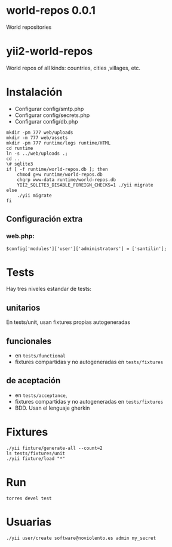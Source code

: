 
[//]: # (<<<<<MAIN)
# world-repos 0.0.1
World repositories

[//]: # (>>>>>MAIN)
# yii2-world-repos
World repos of all kinds: countries, cities ,villages, etc.

[//]: # (<<<<<INSTALL)
# Instalación

* Configurar config/smtp.php
* Configurar config/secrets.php
* Configurar config/db.php

```
mkdir -pm 777 web/uploads
mkdir -m 777 web/assets
mkdir -pm 777 runtime/logs runtime/HTML
cd runtime
ln -s ../web/uploads .;
cd ..
\# sqlite3
if [ -f runtime/world-repos.db ]; then
	chmod g+w runtime/world-repos.db
	chgrp www-data runtime/world-repos.db
	YII2_SQLITE3_DISABLE_FOREIGN_CHECKS=1 ./yii migrate
else
	./yii migrate
fi
```
## Configuración extra

### web.php:
```
$config['modules']['user']['administrators'] = ['santilin'];
```

[//]: # (>>>>>INSTALL)
[//]: # (<<<<<TESTS)
# Tests
Hay tres niveles estandar de tests:
## unitarios
En tests/unit, usan fixtures propias autogeneradas
## funcionales
* en `tests/functional`
* fixtures compartidas y no autogeneradas en `tests/fixtures`
## de aceptación
* en `tests/acceptance`,
* fixtures compartidas y no autogeneradas en `tests/fixtures`
* BDD. Usan el lenguaje gherkin

# Fixtures
```
./yii fixture/generate-all --count=2
ls tests/fixtures/unit
./yii fixture/load "*"
```

# Run
```
torres devel test
```

[//]: # (>>>>>TESTS)
[//]: # (<<<<<USUARIAS)
# Usuarias
```
./yii user/create software@noviolento.es admin my_secret
```

[//]: # (>>>>>USUARIAS)
